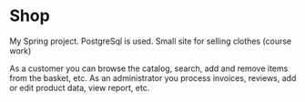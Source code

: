 # Shop
My Spring project. PostgreSql is used. Small site for selling clothes (course work)

As a customer you can browse the catalog, search, add and remove items from the basket, etc. 
As an administrator you process invoices, reviews, add or edit product data, view report, etc.
